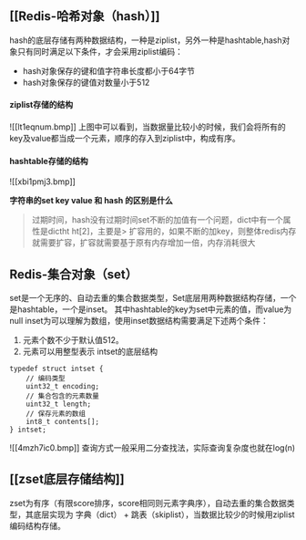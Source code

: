 ## [[Redis-哈希对象（hash）]]
hash的底层存储有两种数据结构，一种是ziplist，另外一种是hashtable,hash对象只有同时满足以下条件，才会采用ziplist编码：

- hash对象保存的键和值字符串长度都小于64字节
- hash对象保存的键值对数量小于512
#### ziplist存储的结构
![[lt1eqnum.bmp]]
上图中可以看到，当数据量比较小的时候，我们会将所有的key及value都当成一个元素，顺序的存入到ziplist中，构成有序。
#### hashtable存储的结构 
![[xbi1pmj3.bmp]]




**字符串的set key value 和 hash 的区别是什么**

>过期时间，hash没有过期时间set不断的加值有一个问题，dict中有一个属性是dictht ht[2]，主要是> 扩容用的，如果不断的加key，则整体redis内存就需要扩容，扩容就需要基于原有内存增加一倍，内存消耗很大

## Redis-集合对象（set）
set是一个无序的、自动去重的集合数据类型，Set底层用两种数据结构存储，一个是hashtable，一个是inset。
其中hashtable的key为set中元素的值，而value为null
inset为可以理解为数组，使用inset数据结构需要满足下述两个条件：

1. 元素个数不少于默认值512。
2. 元素可以用整型表示
intset的底层结构
```
typedef struct intset {        
	// 编码类型    
	uint32_t encoding;    
	// 集合包含的元素数量    
	uint32_t length;    
	// 保存元素的数组    
	int8_t contents[];
} intset;
```
![[4mzh7ic0.bmp]]
查询方式一般采用二分查找法，实际查询复杂度也就在log(n)
## [[zset底层存储结构]]
zset为有序（有限score排序，score相同则元素字典序），自动去重的集合数据类型，其底层实现为 字典（dict） + 跳表（skiplist），当数据比较少的时候用ziplist编码结构存储。
